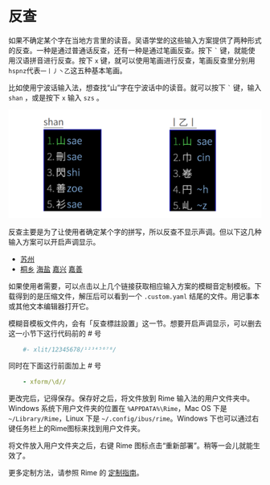 # 反查

如果不确定某个字在当地方言里的读音。吴语学堂的这些输入方案提供了两种形式的反查。一种是通过普通话反查，还有一种是通过笔画反查。按下 `` ` `` 键，就能使用汉语拼音进行反查。按下 `x` 键，就可以使用笔画进行反查，笔画反查里分别用`hspnz`代表`一丨丿丶乙`这五种基本笔画。

比如使用宁波话输入法，想查找“山”字在宁波话中的读音。就可以按下 `` ` `` 键，输入 `shan` ，或是按下 `x` 输入 `szs` 。

![反查](反查.assets/反查.png)

反查主要是为了让使用者确定某个字的拼写，所以反查不显示声调。但以下这几种输入方案可以开启声调显示。

- [苏州](https://gist.github.com/shinzoqchiuq/8be2df56d04688445ada5f348fe61f68/archive/7114bf2a8ca5a0ab589bd9088af7e286f013e52a.zip)
- [桐乡](https://gist.github.com/shinzoqchiuq/4420f5e672452d599a6c66d9f4f361e9/archive/7703ebddab22dd574f9f9c342198dd4a339e7935.zip) [海盐](https://gist.github.com/shinzoqchiuq/c58f25754e7f3b5cac9f1956f4321a22/archive/0a8b1dbd7f045e67f39881ee39c3062a30e9f7fc.zip) [嘉兴](https://gist.github.com/shinzoqchiuq/2dc859c9e217f712b1db10b9c2717781/archive/51d066dc9cf4f46c056f5b5f9615cb18f1c7f9a4.zip) [嘉善](https://gist.github.com/shinzoqchiuq/f650afa63fada227fc07f8150c161987/archive/9f8926c52c2f406f124b89017455c4d3a7f1e808.zip)

如果使用者需要，可以点击以上几个链接获取相应输入方案的模糊音定制模板。下载得到的是压缩文件，解压后可以看到一个 `.custom.yaml` 结尾的文件。用记事本或其他文本编辑器打开它。

模糊音模板文件内，会有「反查標註設置」这一节。想要开启声调显示，可以删去这一小节下这行代码前的 # 号
````yaml
    #- xlit/12345678/¹²³⁴⁵⁶⁷⁸/
````
同时在下面这行前面加上 # 号
````yaml
    - xform/\d//
````
更改完后，记得保存。保存好之后，将文件放到 Rime 输入法的用户文件夹中。Windows 系统下用户文件夹的位置在 `%APPDATA%\Rime`，Mac OS 下是 `~/Library/Rime`，Linux 下是 `~/.config/ibus/rime`。Windows 下也可以通过右键任务栏上的Rime图标来找到用户文件夹。

将文件放入用户文件夹之后，右键 Rime 图标点击“重新部署”。稍等一会儿就能生效了。

更多定制方法，请参照 Rime 的 [定制指南](https://github.com/rime/home/wiki/CustomizationGuide#定製指南)。
